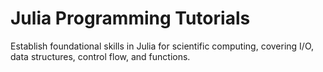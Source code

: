 # Julia Programming Tutorials

Establish foundational skills in Julia for scientific computing, covering I/O, data structures, control flow, and functions.

